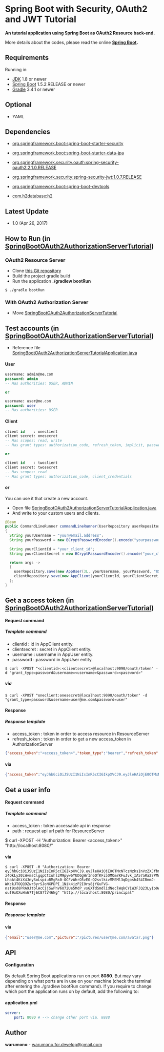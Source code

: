 # Spring Boot with Security, OAuth2 and JWT Tutorial
**An tutorial application using Spring Boot as OAuth2 Resource back-end.**

More details about the codes, please read the online **[Spring Boot](https://projects.spring.io/spring-boot).**

Requirements
------
Running in
+ [JDK](http://www.oracle.com/technetwork/java/javase/downloads/index.html) 1.8 or newer
+ [Spring Boot](https://github.com/spring-projects/spring-boot) 1.5.2.RELEASE or newer
+ [Gradle](https://github.com/gradle/gradle) 3.4.1 or newer

Optional
------
+ YAML

Dependencies
------
+ [org.springframework.boot:spring-boot-starter-security](https://mvnrepository.com/artifact/org.springframework.boot/spring-boot-starter-security)
+ [org.springframework.boot:spring-boot-starter-data-jpa](https://mvnrepository.com/artifact/org.springframework.boot/spring-boot-starter-data-jpa)

+ [org.springframework.security.oauth:spring-security-oauth2:2.1.0.RELEASE](https://mvnrepository.com/artifact/org.springframework.security.oauth/spring-security-oauth2)
+ [org.springframework.security:spring-security-jwt:1.0.7.RELEASE](https://mvnrepository.com/artifact/org.springframework.security/spring-security-jwt)
+ [org.springframework.boot:spring-boot-devtools](https://mvnrepository.com/artifact/org.springframework.boot/spring-boot-devtools)
+ [com.h2database:h2](https://mvnrepository.com/artifact/com.h2database/h2)

Latest Update
------
+ 1.0 (Apr 26, 2017)

How to Run (in [SpringBootOAuth2AuthorizationServerTutorial](https://github.com/warumono-for-develop/spring-boot-oauth2-authorization-server-tutorial))
------
### OAuth2 Resource Server
+ Clone [this Git repository](https://github.com/warumono-for-develop/spring-boot-oauth2-resource-server-tutorial)
+ Build the project gradle build
+ Run the application **./gradlew bootRun**
```command
$ ./gradle bootRun
```

### With OAuth2 Authorization Server
+ Move [SpringBootOAuth2AuthorizationServerTutorial](https://github.com/warumono-for-develop/spring-boot-oauth2-authorization-server-tutorial)

Test accounts (in [SpringBootOAuth2AuthorizationServerTutorial](https://github.com/warumono-for-develop/spring-boot-oauth2-authorization-server-tutorial))
------
+ Reference file [SpringBootOAuth2AuthorizationServerTutorialApplication.java](https://github.com/warumono-for-develop/spring-boot-oauth2-authorization-server-tutorial/blob/master/src/main/java/com/warumono/SpringBootOAuth2AuthorizationServerTutorialApplication.java)

#### User
```sql
username: admin@me.com
password: admin
-- Has authorities: USER, ADMIN

or

username: user@me.com
password: user
-- Has authorities: USER
```

#### Client
```sql
client id    : oneclient
client secret: onesecret
-- Has scopes: read, write
-- Has grant types: authorization_code, refresh_token, implicit, password, client_credentials

or

client id    : twoclient
client secret: twosecret
-- Has scopes: read
-- Has grant types: authorization_code, client_credentials
```

#### or
You can use it that create a new account.

+ Open file [SpringBootOAuth2AuthorizationServerTutorialApplication.java](https://github.com/warumono-for-develop/spring-boot-oauth2-authorization-server-tutorial/blob/master/src/main/java/com/warumono/SpringBootOAuth2AuthorizationServerTutorialApplication.java)
+ And write to your custom users and clients.

```java
@Bean
public CommandLineRunner commandLineRunner(UserRepository userRepository, ClientRepository clientRepository)
{
  String yourUsername = "your@email.address";
  String yourPassword = new BCryptPasswordEncoder().encode("yourpassword");
 
  String yourClientId = "your_client_id";
  String yourClientSecret = new BCryptPasswordEncoder().encode("your_client_secret");

  return args ->
  {
    userRepository.save(new AppUser(3L, yourUsername, yourPassword, "USER,ADMIN"));
    clientRepository.save(new AppClient(yourClientId, yourClientSecret, "read,write", "authorization_code,refresh_token,implicit,password,client_credentials"));
  };
}
```

Get a access token (in [SpringBootOAuth2AuthorizationServerTutorial](https://github.com/warumono-for-develop/spring-boot-oauth2-authorization-server-tutorial))
------
#### Request command

##### Template command

- clientid		: id in AppClient entity.
- clientsecret	: secret in AppClient entity.
- username		: username in AppUser entity.
- password		: password in AppUser entity.

```cli
$ curl -XPOST "<clientid>:<clientsecret>@localhost:9090/oauth/token" -d "grant_type=password&username=<username>&password=<password>"
```

##### via

```cli
$ curl -XPOST "oneclient:onesecret@localhost:9090/oauth/token" -d "grant_type=password&username=user@me.com&password=user"
```

#### Response

##### Response template

- access_token	: token in order to access resource in ResourceServer
- refresh_token	: token in order to get a new access_token in AuthorizationServer

```json
{"access_token":"<access_token>","token_type":"bearer","refresh_token":"<refresh_token>","expires_in":43199,"scope":"read write","jti":"ed68363e-2ced-4466-8c07-894a04cd3250"}
```

#### via

```json
{"access_token":"eyJhbGciOiJSUzI1NiIsInR5cCI6IkpXVCJ9.eyJleHAiOjE0OTMxNTczNzksInVzZXJfbmFtZSI6InVzZXJAbWUuY29tIiwiYXV0aG9yaXRpZXMiOlsiVVNFUiJdLCJqdGkiOiJlZDY4MzYzZS0yY2VkLTQ0NjYtOGMwNy04OTRhMDRjZDMyNTAiLCJjbGllbnRfaWQiOiJvbmVjbGllbnQiLCJzY29wZSI6WyJyZWFkIiwid3JpdGUiXX0.ZFxOMfjVy-z4QkLy20LWvmsClgqpCtIuhlzM9pyw6YUDGgWrIn6QfKFi5OMOmrKFuJvk_IA57aRa27PMAQuHKWKtHryWj71BUqQbWIVt0Cc04ZfBuey5Xy6qIHHvEy-LhaAt4KiX4JnySoLspiuBMgRs0-OCFvAhrO5vEG-Q2svlkivMMEMl3qDgosh4S4IBmmJ-WKckJTOQQ9Zwr3yrSJoNXPDPI_1Nik4jzP2I0rs8jYGuFVG-nst9xd8PRA9JtblAcCjjSwPhV6U72Ue5MdP_vsGXTdSmdlidNeclWqkCYiW3FJQ23LyIo9wT8-ouf9xOXuHn67Tj6C87tV46Ng","token_type":"bearer","refresh_token":"eyJhbGciOiJSUzI1NiIsInR5cCI6IkpXVCJ9.eyJ1c2VyX25hbWUiOiJ1c2VyQG1lLmNvbSIsInNjb3BlIjpbInJlYWQiLCJ3cml0ZSJdLCJhdGkiOiJlZDY4MzYzZS0yY2VkLTQ0NjYtOGMwNy04OTRhMDRjZDMyNTAiLCJleHAiOjE0OTU3MDYxNzksImF1dGhvcml0aWVzIjpbIlVTRVIiXSwianRpIjoiYWIyZTVkNTYtZjQxYi00Zjc2LThjMDktN2Y2NTE0NTc3ODRkIiwiY2xpZW50X2lkIjoib25lY2xpZW50In0.AOtrqPxVmGe0zSkJcDP3-yrYydHLjEkLaJoR47VtfpH2Qhjhf9VhB5r9oF4pAYh9KnSvep5C1BoAIoQslE53DZELLzM4nkxEKY4arGtZkxAjjQWPvdJT5UC8xMVCD8RSmhnB5t0wap5TLr8G78_7uQRLeAxmzwdTtJVBQRUNz_LLU_iokkWZaTbwOlnDLhbAQcR5ZFArwvsxBNlw2YNYOhWhk1jibzBMZvkfv4IP5L_bZyVEKEeCoucJLad_mZvWI9b-6PNTZlzZ3OLxRdRcB6IsKIKWSwP0m9SuQ2tx2MWLeL3b8wCxUAnzjA7ye1LfColsnW2EqY8m3_lMIEoNuw","expires_in":43199,"scope":"read write","jti":"ed68363e-2ced-4466-8c07-894a04cd3250"}
```

Get a user info
------
#### Request command

##### Template command

- access_token	: token accessable api in response
- path			: request api url path for ResourceServer

$ curl -XPOST -H "Authorization: Bearer <access_token>" "http://localhost:8080/<path>"

#### via

```cli
$ curl -XPOST -H "Authorization: Bearer eyJhbGciOiJSUzI1NiIsInR5cCI6IkpXVCJ9.eyJleHAiOjE0OTMxNTczNzksInVzZXJfbmFtZSI6InVzZXJAbWUuY29tIiwiYXV0aG9yaXRpZXMiOlsiVVNFUiJdLCJqdGkiOiJlZDY4MzYzZS0yY2VkLTQ0NjYtOGMwNy04OTRhMDRjZDMyNTAiLCJjbGllbnRfaWQiOiJvbmVjbGllbnQiLCJzY29wZSI6WyJyZWFkIiwid3JpdGUiXX0.ZFxOMfjVy-z4QkLy20LWvmsClgqpCtIuhlzM9pyw6YUDGgWrIn6QfKFi5OMOmrKFuJvk_IA57aRa27PMAQuHKWKtHryWj71BUqQbWIVt0Cc04ZfBuey5Xy6qIHHvEy-LhaAt4KiX4JnySoLspiuBMgRs0-OCFvAhrO5vEG-Q2svlkivMMEMl3qDgosh4S4IBmmJ-WKckJTOQQ9Zwr3yrSJoNXPDPI_1Nik4jzP2I0rs8jYGuFVG-nst9xd8PRA9JtblAcCjjSwPhV6U72Ue5MdP_vsGXTdSmdlidNeclWqkCYiW3FJQ23LyIo9wT8-ouf9xOXuHn67Tj6C87tV46Ng" "http://localhost:8080/principal"
```

#### Response

##### Response template

#### via

```json
{"email":"user@me.com","picture":"/pictures/user@me.com/avatar.png"}
```

API
------
#### Configuration
By default Spring Boot applications run on port **8080**.
But may vary depending on what ports are in use on your machine (check the terminal after entering the ./gradlew bootRun command).
If you require to change which port the application runs on by default, add the following to:

#### application.yml
```yml
server:
    port: 8080 # --> change other port via. 8888
```

Author
------
**warumono** - <warumono.for.develop@gmail.com>
